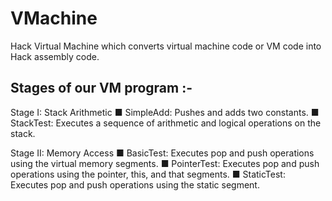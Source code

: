 # VMachine
Hack Virtual Machine which converts virtual machine code or VM code into Hack assembly code.

## Stages of our VM program :-

Stage I: Stack Arithmetic
■ SimpleAdd: Pushes and adds two constants.
■ StackTest: Executes a sequence of arithmetic and logical operations on the stack.

Stage II: Memory Access
■ BasicTest: Executes pop and push operations using the virtual memory segments.
■ PointerTest: Executes pop and push operations using the pointer, this, and that segments.
■ StaticTest: Executes pop and push operations using the static segment.
